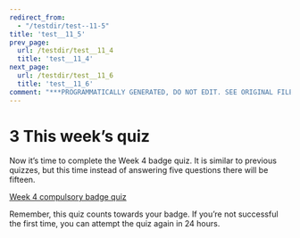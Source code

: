 ```yaml
---
redirect_from:
  - "/testdir/test--11-5"
title: 'test__11_5'
prev_page:
  url: /testdir/test__11_4
  title: 'test__11_4'
next_page:
  url: /testdir/test__11_6
  title: 'test__11_6'
comment: "***PROGRAMMATICALLY GENERATED, DO NOT EDIT. SEE ORIGINAL FILES IN /content***"
---
```

# 3 This week’s quiz


Now it’s time to complete the Week 4 badge quiz. It is similar to previous quizzes, but this time instead of answering five questions there will be fifteen.

[Week 4 compulsory badge quiz](https://www.open.edu/openlearn/ocw/mod/quiz/view.php?id=78780)

Remember, this quiz counts towards your badge. If you’re not successful the first time, you can attempt the quiz again in 24 hours.

